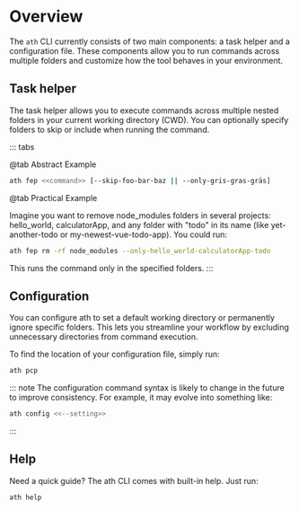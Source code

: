 # Overview

The `ath` CLI currently consists of two main components: a task helper and a configuration file. These components allow you to run commands across multiple folders and customize how the tool behaves in your environment.

## Task helper

The task helper allows you to execute commands across multiple nested folders in your current working directory (CWD). You can optionally specify folders to skip or include when running the command.

::: tabs

@tab Abstract Example

```sh
ath fep <<command>> [--skip-foo-bar-baz || --only-gris-gras-gräs]
```

@tab Practical Example

Imagine you want to remove node_modules folders in several projects: hello_world, calculatorApp, and any folder with "todo" in its name (like yet-another-todo or my-newest-vue-todo-app). You could run:

```sh
ath fep rm -rf node_modules --only-hello_world-calculatorApp-todo
```

This runs the command only in the specified folders.
:::

## Configuration

You can configure ath to set a default working directory or permanently ignore specific folders. This lets you streamline your workflow by excluding unnecessary directories from command execution.

To find the location of your configuration file, simply run:

```sh
ath pcp
```

::: note
The configuration command syntax is likely to change in the future to improve consistency. For example, it may evolve into something like:

```sh 
ath config <<--setting>>
```
:::

## Help

Need a quick guide? The ath CLI comes with built-in help. Just run:
```sh
ath help
```
